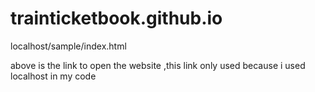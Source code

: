 # trainticketbook.github.io



localhost/sample/index.html

above is the link to open the website ,this link only used because i used localhost in my code
